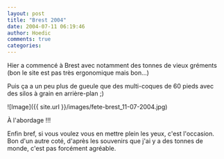 ```yaml
---
layout: post
title: "Brest 2004"
date: 2004-07-11 06:19:46
author: Hoedic
comments: true
categories: 
---
```



Hier a commencé à Brest  avec notamment des tonnes de vieux gréments (bon le site est pas très ergonomique mais bon...)

Puis ça a un peu plus de gueule que des multi-coques de 60 pieds avec des silos à grain en arrière-plan ;)

![Image]({{ site.url }}/images/fete-brest_11-07-2004.jpg)
<div class="photoattrib">À l'abordage !!!</div>



Enfin bref, si vous voulez vous en mettre plein les yeux, c'est l'occasion. Bon d'un autre coté, d'après les souvenirs que j'ai y a des tonnes de monde, c'est pas forcément agréable.